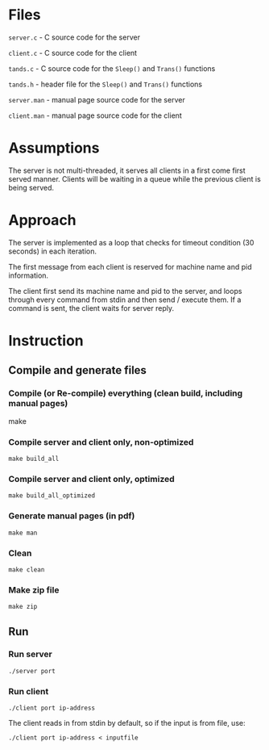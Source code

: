 # Files
`server.c` - C source code for the server

`client.c` - C source code for the client

`tands.c` - C source code for the `Sleep()` and `Trans()` functions

`tands.h` - header file for the `Sleep()` and `Trans()` functions

`server.man` - manual page source code for the server

`client.man` - manual page source code for the client


# Assumptions
The server is not multi-threaded, it serves all clients in a first come first served manner.
Clients will be waiting in a queue while the previous client is being served.

# Approach
The server is implemented as a loop that checks for timeout condition (30 seconds) in each iteration.

The first message from each client is reserved for machine name and pid information.

The client first send its machine name and pid to the server, and loops through every command
from stdin and then send / execute them. If a command is sent, the client waits for server reply.

# Instruction

## Compile and generate files
### Compile (or Re-compile) everything (clean build, including manual pages)
make
### Compile server and client only, non-optimized
`make build_all`
### Compile server and client only, optimized
`make build_all_optimized`
### Generate manual pages (in pdf)
`make man`
### Clean
`make clean`
### Make zip file
`make zip`

## Run
### Run server
`./server port`
### Run client
`./client port ip-address`

The client reads in from stdin by default, so if the input is from file, use:

`./client port ip-address < inputfile`
